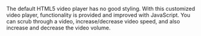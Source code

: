 The default HTML5 video player has no good styling.
With this customized video player, functionality is provided and improved with JavaScript.
You can scrub through a video, increase/decrease video speed, and also increase and decrease the video volume.
